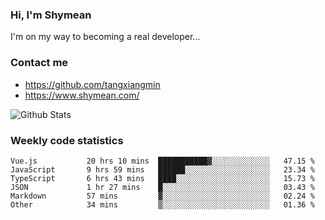 ### Hi, I'm Shymean

I'm on my way to becoming a real developer...

### Contact me

- <https://github.com/tangxiangmin>
- <https://www.shymean.com/>

![Github Stats](https://github-readme-stats.vercel.app/api?username=tangxiangmin&show_icons=true&theme=dark)


###  Weekly code statistics

<!--START_SECTION:waka-->

```text
Vue.js           20 hrs 10 mins  ███████████▓░░░░░░░░░░░░░   47.15 %
JavaScript       9 hrs 59 mins   ██████░░░░░░░░░░░░░░░░░░░   23.34 %
TypeScript       6 hrs 43 mins   ████░░░░░░░░░░░░░░░░░░░░░   15.73 %
JSON             1 hr 27 mins    █░░░░░░░░░░░░░░░░░░░░░░░░   03.43 %
Markdown         57 mins         ▓░░░░░░░░░░░░░░░░░░░░░░░░   02.24 %
Other            34 mins         ▒░░░░░░░░░░░░░░░░░░░░░░░░   01.36 %
```

<!--END_SECTION:waka-->